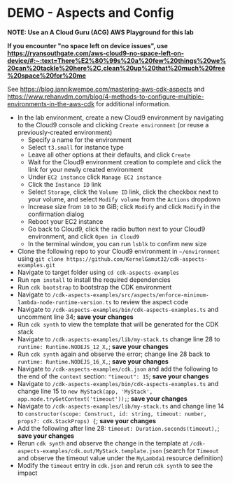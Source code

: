 # DEMO - Aspects and Config

**NOTE: Use an A Cloud Guru (ACG) AWS Playground for this lab**

**If you encounter "no space left on device issues", use https://ryansouthgate.com/aws-cloud9-no-space-left-on-device/#:~:text=There%E2%80%99s%20a%20few%20things%20we%20can%20tackle%20here%2C,clean%20up%20that%20much%20free%20space%20for%20me**

See https://blog.jannikwempe.com/mastering-aws-cdk-aspects and https://www.rehanvdm.com/blog/4-methods-to-configure-multiple-environments-in-the-aws-cdk for additional information.

* In the lab environment, create a new Cloud9 environment by navigating to the Cloud9 console and clicking `Create environment` (or reuse a previously-created environment)
    - Specify a name for the environment
    - Select `t3.small` for instance type
    - Leave all other options at their defaults, and click `Create`
    - Wait for the Cloud9 environment creation to complete and click the link for your newly created environment
    - Under `EC2 instance` click `Manage EC2 instance`
    - Click the `Instance ID` link
    - Select `Storage`, click the `Volume ID` link, click the checkbox next to your volume, and select `Modify volume` from the `Actions` dropdown
    - Increase size from `10` to `30` GiB; click `Modify` and click `Modify` in the confirmation dialog
    - Reboot your EC2 instance
    - Go back to Cloud9, click the radio button next to your Cloud9 environment, and click `Open in Cloud9`
    - In the terminal window, you can run `lsblk` to confirm new size
* Clone the following repo to your Cloud9 environment in `~/environment` using `git clone https://github.com/KernelGamut32/cdk-aspects-examples.git`
* Navigate to target folder using `cd cdk-aspects-examples`
* Run `npm install` to install the required dependencies
* Run `cdk bootstrap` to bootstrap the CDK environment
* Navigate to `/cdk-aspects-examples/src/aspects/enforce-minimum-lambda-node-runtime-version.ts` to review the aspect code
* Navigate to `/cdk-aspects-examples/bin/cdk-aspects-examples.ts` and uncomment line 34; **save your changes**
* Run `cdk synth` to view the template that will be generated for the CDK stack
* Navigate to `/cdk-aspects-examples/lib/my-stack.ts` change line 28 to `runtime: Runtime.NODEJS_12_X,`; **save your changes**
* Run `cdk synth` again and observe the error; change line 28 back to `runtime: Runtime.NODEJS_16_X,`; **save your changes**
* Navigate to `/cdk-aspects-examples/cdk.json` and add the following to the end of the `context` section: `"timeout": 15`; **save your changes**
* Navigate to `/cdk-aspects-examples/bin/cdk-aspects-examples.ts` and change line 15 to `new MyStack(app, 'MyStack', app.node.tryGetContext('timeout'));`; **save your changes**
* Navigate to `/cdk-aspects-examples/lib/my-stack.ts` and change line 14 to `constructor(scope: Construct, id: string, timeout: number, props?: cdk.StackProps) {`; **save your changes**
* Add the following after line 28: `timeout: Duration.seconds(timeout),`; **save your changes**
* Rerun `cdk synth` and observe the change in the template at `/cdk-aspects-examples/cdk.out/MyStack.template.json` (search for `Timeout` and observe the timeout value under the `MyLambda1` resource definition)
* Modify the `timeout` entry in `cdk.json` and rerun `cdk synth` to see the impact
